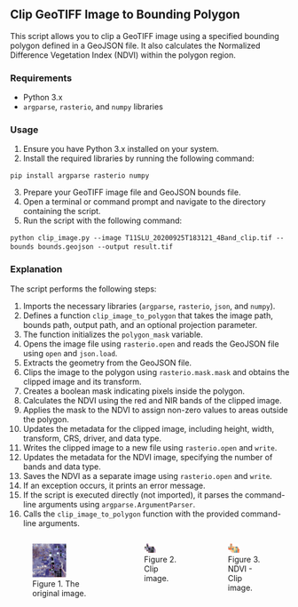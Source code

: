 ## Clip GeoTIFF Image to Bounding Polygon
This script allows you to clip a GeoTIFF image using a specified bounding polygon defined in a GeoJSON file. It also calculates the Normalized Difference Vegetation Index (NDVI) within the polygon region.


### Requirements

- Python 3.x
- `argparse`, `rasterio`, and `numpy` libraries

### Usage

1. Ensure you have Python 3.x installed on your system.
2. Install the required libraries by running the following command:

```shell
pip install argparse rasterio numpy
```

3. Prepare your GeoTIFF image file and GeoJSON bounds file.
4. Open a terminal or command prompt and navigate to the directory containing the script.
5. Run the script with the following command:

```shell
python clip_image.py --image T11SLU_20200925T183121_4Band_clip.tif --bounds bounds.geojson --output result.tif
```


### Explanation

The script performs the following steps:

1. Imports the necessary libraries (`argparse`, `rasterio`, `json`, and `numpy`).
2. Defines a function `clip_image_to_polygon` that takes the image path, bounds path, output path, and an optional projection parameter.
3. The function initializes the `polygon_mask` variable.
4. Opens the image file using `rasterio.open` and reads the GeoJSON file using `open` and `json.load`.
5. Extracts the geometry from the GeoJSON file.
6. Clips the image to the polygon using `rasterio.mask.mask` and obtains the clipped image and its transform.
7. Creates a boolean mask indicating pixels inside the polygon.
8. Calculates the NDVI using the red and NIR bands of the clipped image.
9. Applies the mask to the NDVI to assign non-zero values to areas outside the polygon.
10. Updates the metadata for the clipped image, including height, width, transform, CRS, driver, and data type.
11. Writes the clipped image to a new file using `rasterio.open` and `write`.
12. Updates the metadata for the NDVI image, specifying the number of bands and data type.
13. Saves the NDVI as a separate image using `rasterio.open` and `write`.
14. If an exception occurs, it prints an error message.
15. If the script is executed directly (not imported), it parses the command-line arguments using `argparse.ArgumentParser`.
16. Calls the `clip_image_to_polygon` function with the provided command-line arguments.

<div style="display: flex;">
  <div style="flex-basis: 40%;">
    <figure>
      <img src="image/img1.JPG" alt="Image 1" style="width: 50%;">
      <figcaption>Figure 1. The original image.</figcaption>
    </figure>
  </div>
  <div style="flex-basis: 30%;">
    <figure>
      <img src="image/img2.png" alt="Image 2" style="width: 30%;">
      <figcaption>Figure 2. Clip image.</figcaption>
    </figure>
  </div>
  <div style="flex-basis: 30%;">
    <figure>
      <img src="image/img3.png" alt="Image 3" style="width: 30%;">
      <figcaption>Figure 3. NDVI - Clip image.</figcaption>
    </figure>
  </div>
</div>  
